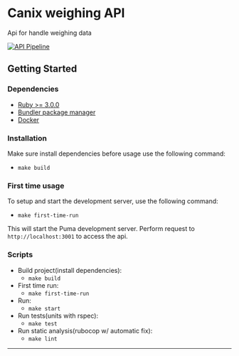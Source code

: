 # Canix weighing API

Api for handle weighing data 

[![API Pipeline](https://github.com/littlejuh/canix-assessment/actions/workflows/api-pipeline.yml/badge.svg)](https://github.com/littlejuh/canix-assessment/actions/workflows/api-pipeline.yml)

## Getting Started

### Dependencies

- [Ruby >= 3.0.0](https://ruby-doc.org/ "ruby")
- [Bundler package manager](https://bundler.io/ "bundler")
- [Docker](https://docs.docker.com/get-docker/ "docker")

### Installation
Make sure install dependencies before usage use the following command:
  - `make build`
### First time usage
To setup and start the development server, use the following command:
  - `make first-time-run`

This will start the Puma development server. Perform request to `http://localhost:3001` to access the api.

### Scripts
- Build project(install dependencies):
  - `make build`
- First time run:
  - `make first-time-run`
- Run:
  - `make start`
- Run tests(units with rspec):
  - `make test`
- Run static analysis(rubocop w/ automatic fix):
  - `make lint`
---
